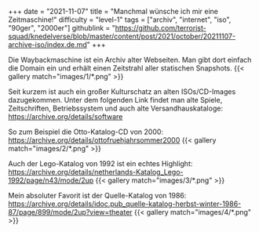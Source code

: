 +++
date = "2021-11-07"
title = "Manchmal wünsche ich mir eine Zeitmaschine!"
difficulty = "level-1"
tags = ["archiv", "internet", "iso", "90ger", "2000er"]
githublink = "https://github.com/terrorist-squad/knedelverse/blob/master/content/post/2021/october/20211107-archive-iso/index.de.md"
+++

Die Waybackmaschine ist ein Archiv alter Webseiten. Man gibt dort einfach die Domain ein und erhält einen Zeitstrahl aller statischen Snapshots.
{{< gallery match="images/1/*.png" >}}

Seit kurzem ist auch ein großer Kulturschatz an alten ISOs/CD-Images dazugekommen. Unter dem folgenden Link findet man alte Spiele, Zeitschriften, Betriebssystem und auch alte Versandhauskataloge: https://archive.org/details/software

So zum Beispiel die Otto-Katalog-CD von 2000: https://archive.org/details/ottofruehjahrsommer2000
{{< gallery match="images/2/*.png" >}}

Auch der Lego-Katalog von 1992 ist ein echtes Highlight: https://archive.org/details/netherlands-Katalog_Lego-1992/page/n43/mode/2up
{{< gallery match="images/3/*.png" >}}



Mein absoluter Favorit ist der Quelle-Katalog von 1986: https://archive.org/details/idoc.pub_quelle-katalog-herbst-winter-1986-87/page/899/mode/2up?view=theater
{{< gallery match="images/4/*.png" >}}